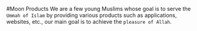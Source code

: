 #Moon Products
We are a few young Muslims whose goal is to serve the `Ummah of Islam` by providing various products such as applications, websites, etc., our main goal is to achieve the `pleasure of Allah`.
